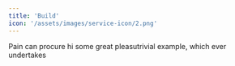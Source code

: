 ```yaml
---
title: 'Build'
icon: '/assets/images/service-icon/2.png'
---
```


Pain can procure hi some great pleasutrivial example, which ever undertakes
